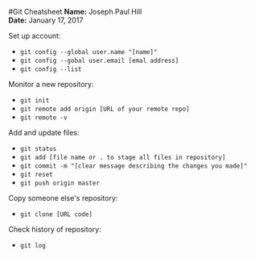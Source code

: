 #Git Cheatsheet
**Name:** Joseph Paul Hill  
**Date:** January 17, 2017  
  
Set up account:
- `git config --global user.name "[name]"`
- `git config --gobal user.email [emal address]`
- `git config --list`  
  
Monitor a new repository:
- `git init`
- `git remote add origin [URL of your remote repo]`
- `git remote -v`
  
Add and update files:
- `git status`
- `git add [file name or . to stage all files in repository]`
- `git commit -m "[clear message describing the changes you made]"`
- `git reset`
- `git push origin master`
  
Copy someone else's repository:
- `git clone [URL code]`
  
Check history of repository:
- `git log`